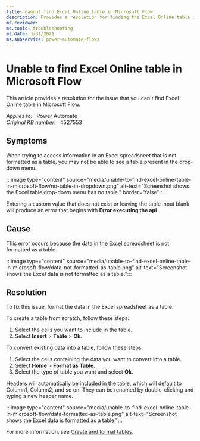 ```yaml
---
title: Cannot find Excel Online table in Microsoft Flow
description: Provides a resolution for finding the Excel Online table in Microsoft Flow.
ms.reviewer: 
ms.topic: troubleshooting
ms.date: 3/31/2021
ms.subservice: power-automate-flows
---
```

# Unable to find Excel Online table in Microsoft Flow

This article provides a resolution for the issue that you can't find Excel Online table in Microsoft Flow.

_Applies to:_ &nbsp; Power Automate  
_Original KB number:_ &nbsp; 4527553

## Symptoms

When trying to access information in an Excel spreadsheet that is not formatted as a table, you may not be able to see a table present in the drop-down menu.

:::image type="content" source="media/unable-to-find-excel-online-table-in-microsoft-flow/no-table-in-dropdown.png" alt-text="Screenshot shows the Excel table drop-down menu has no table." border="false":::

Entering a custom value that does not exist or leaving the table input blank will produce an error that begins with **Error executing the api**.

## Cause

This error occurs because the data in the Excel spreadsheet is not formatted as a table.

:::image type="content" source="media/unable-to-find-excel-online-table-in-microsoft-flow/data-not-formatted-as-table.png" alt-text="Screenshot shows the Excel data is not formatted as a table.":::

## Resolution

To fix this issue, format the data in the Excel spreadsheet as a table.

To create a table from scratch, follow these steps:

1. Select the cells you want to include in the table.
2. Select **Insert** > **Table** > **Ok**.

To convert existing data into a table, follow these steps:

1. Select the cells containing the data you want to convert into a table.
2. Select **Home** > **Format as Table**.
3. Select the type of table you want and select **Ok**.

Headers will automatically be included in the table, which will default to Column1, Column2, and so on. They can be renamed by double-clicking and typing a new header name.

:::image type="content" source="media/unable-to-find-excel-online-table-in-microsoft-flow/data-formatted-as-table.png" alt-text="Screenshot shows the Excel data is formatted as a table.":::

For more information, see [Create and format tables](https://support.microsoft.com/office/create-and-format-tables-e81aa349-b006-4f8a-9806-5af9df0ac664?ui=en-us&rs=en-us&ad=us).

